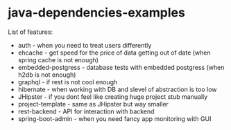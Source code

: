 # java-dependencies-examples
List of features:
* auth - when you need to treat users differently
* ehcache - get speed for the price of data getting out of date (when spring cache is not enough)
* embedded-postgress - database tests with embedded postgress (when h2db is not enough)
* graphql - if rest is not cool enough
* hibernate - when working with DB and slevel of abstraction is too low
* JHipster - if you dont feel like creating huge project stub manually
* project-template - same as JHipster but way smaller
* rest-backend - API for interaction with backend
* spring-boot-admin - when you need fancy app monitoring with GUI
